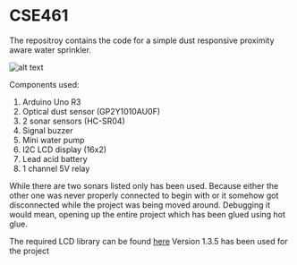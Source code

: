 # CSE461
The repositroy contains the code for a simple dust responsive proximity aware water sprinkler.

![alt text](https://lh3.googleusercontent.com/_Jzdsbqu8NloPKlIvkSjYmwt6gzDYZEBrpDzflRB6aRZeEjN35nnGM5YM2Nzr-Doz9crdoIjKlVF-BBtPfQdZ1x8XPbO414v_8HTifecIB8j5mZG7ucKKH37a4sXMCfJfKYpr-DbBp5QPZxKaK2lxurw-hmKP-Punh5XqYvYnjrmACnQAt3LdIyAe5VL_-QJSWIch7eaqtTpgcLD-MaKoEjW3jH1aJ5liGc6SuAdiY-rawQFwPvUU8-Hs6SLqGfiVh1qp83uNICCJd_QjmCDtWXwMRyRwKRs4prcaZWbj8aQ34qUJegCmhG5GX7aewINUy9pcUrZGfS9pN8-017HegZ8mmLqgkvsIR-Nr8Q1jnT8nfQmpOQZuYS_a4gykKZGVXf_YdoguKDaHko5M8g-rS6XKXABai9iXeK5mtp3OvWYwl2WsSCJjr_GCLe3JSUqGjP6QG5pnIoubXuSrNkWyQ0g3onvX1WEEo_qJmNP-8LJaBWhYer4xPo_p9ICAfBa5C2vU384p9icnFh4TZ1vdrREhYdublKCzavYndn_hsT8dDq02WYlKvVcaXPO4etVpsI7arrmmCyuXCPod2mT7B_GHTosVFZXtvx79HKR=w300-h413-no)

Components used:
1.	Arduino Uno R3
2.	Optical dust sensor (GP2Y1010AU0F)
3.	2 sonar sensors (HC-SR04)
4.	Signal buzzer
5.	Mini water pump
6.	I2C LCD display (16x2)
7.	Lead acid battery
8.	1 channel 5V relay

While there are two sonars listed only has been used. Because either the other one was never properly connected to begin with or it somehow got disconnected while the project was being moved around. Debugging it would mean, opening up the entire project which has been glued using hot glue. 

The required LCD library can be found [here](https://bitbucket.org/fmalpartida/new-liquidcrystal/downloads/)
Version 1.3.5 has been used for the project
